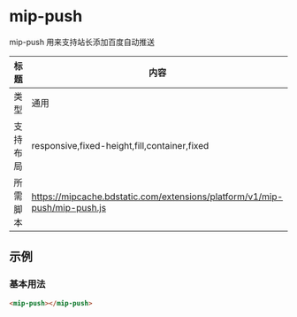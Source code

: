 # mip-push

mip-push 用来支持站长添加百度自动推送

标题|内容
----|----
类型|通用
支持布局|responsive,fixed-height,fill,container,fixed
所需脚本|https://mipcache.bdstatic.com/extensions/platform/v1/mip-push/mip-push.js

## 示例

### 基本用法
```html
<mip-push></mip-push>
```




